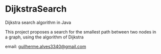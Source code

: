 # DijkstraSearch
Dijkstra search algorithm in Java


This project proposes a search for the smallest path between two nodes in a graph, using the algorithm of Dijkstra

email: guilherme.alves3340@gmail.com
